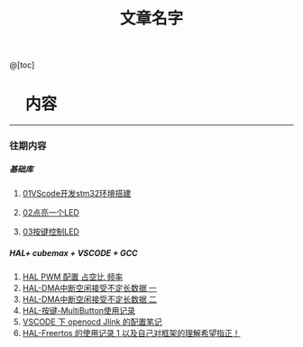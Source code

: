 ﻿---
title: 文章名字
tags:
  - STM32
  - Hal
  - Cubemax
---
@[toc]
# &ensp;&ensp;内容

---

### 往期内容

##### 基础库

1. [01VScode开发stm32环境搭建](https://blog.csdn.net/xiaodududao/article/details/136256152?spm=1001.2014.3001.5501)

2. [02点亮一个LED](https://blog.csdn.net/xiaodududao/article/details/136317917?spm=1001.2014.3001.5501)

3. [03按键控制LED](https://blog.csdn.net/xiaodududao/article/details/136410063)

##### HAL+ cubemax + VSCODE + GCC

1. [HAL PWM 配置 占空比 频率](https://blog.csdn.net/xiaodududao/article/details/138500109)
2. [HAL-DMA中断空闲接受不定长数据 一](https://blog.csdn.net/xiaodududao/article/details/139830816)
3. [HAL-DMA中断空闲接受不定长数据 二](https://blog.csdn.net/xiaodududao/article/details/143508761)
4. [HAL-按键-MultiButton使用记录](https://blog.csdn.net/xiaodududao/article/details/139879692)
5. [VSCODE 下 openocd Jlink 的配置笔记](http://t.csdnimg.cn/vNQkI)
7. [HAL-Freertos 的使用记录  1  以及自己对框架的理解希望指正！](https://blog.csdn.net/xiaodududao/article/details/143512700?sharetype=blogdetail&sharerId=143512700&sharerefer=PC&sharesource=xiaodududao&sharefrom=mp_from_link)
